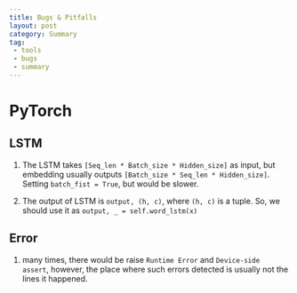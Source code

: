 ```yaml
---
title: Bugs & Pitfalls
layout: post
category: Summary
tag: 
 - tools
 - bugs
 - summary
---
```


# PyTorch

## LSTM

1. The LSTM takes ```[Seq_len * Batch_size * Hidden_size]``` as input, but embedding usually outputs ```[Batch_size * Seq_len * Hidden_size]```. Setting ```batch_fist = True```, but would be slower.

2. The output of LSTM is ```output, (h, c)```, where ```(h, c)``` is a tuple. So, we should use it as ```output, _ = self.word_lstm(x)```

## Error

1. many times, there would be raise ```Runtime Error``` and ```Device-side assert```, however, the place where such errors detected is usually not the lines it happened.